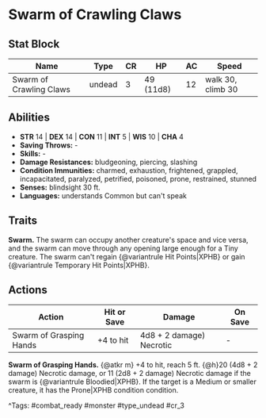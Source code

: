 # Swarm of Crawling Claws

## Stat Block

| Name | Type | CR | HP | AC | Speed |
|------|------|----|----|----|-------|
| Swarm of Crawling Claws | undead | 3 | 49 (11d8) | 12 | walk 30, climb 30 |

## Abilities

- **STR** 14 | **DEX** 14 | **CON** 11 | **INT** 5 | **WIS** 10 | **CHA** 4
- **Saving Throws:** -  
- **Skills:** -  
- **Damage Resistances:** bludgeoning, piercing, slashing  
- **Condition Immunities:** charmed, exhaustion, frightened, grappled, incapacitated, paralyzed, petrified, poisoned, prone, restrained, stunned  
- **Senses:** blindsight 30 ft.  
- **Languages:** understands Common but can't speak

## Traits

**Swarm.** The swarm can occupy another creature's space and vice versa, and the swarm can move through any opening large enough for a Tiny creature. The swarm can't regain {@variantrule Hit Points|XPHB} or gain {@variantrule Temporary Hit Points|XPHB}.


## Actions

| Action | Hit or Save | Damage | On Save |
|--------|--------------|--------|----------|
| Swarm of Grasping Hands | +4 to hit | 4d8 + 2 damage) Necrotic | - |

**Swarm of Grasping Hands.** {@atkr m} +4 to hit, reach 5 ft. {@h}20 (4d8 + 2 damage) Necrotic damage, or 11 (2d8 + 2 damage) Necrotic damage if the swarm is {@variantrule Bloodied|XPHB}. If the target is a Medium or smaller creature, it has the Prone|XPHB condition condition.


^Tags: #combat_ready #monster #type_undead #cr_3